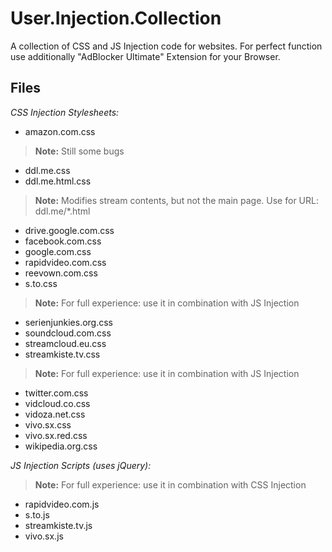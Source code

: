 # User.Injection.Collection

A collection of CSS and JS Injection code for websites. For perfect function use additionally "AdBlocker Ultimate" Extension for your Browser.

## Files

*CSS Injection Stylesheets:*
- amazon.com.css
> **Note:** Still some bugs
- ddl.me.css
- ddl.me.html.css
> **Note:** Modifies stream contents, but not the main page. Use for URL: ddl.me/*.html
- drive.google.com.css
- facebook.com.css
- google.com.css
- rapidvideo.com.css
- reevown.com.css
- s.to.css
> **Note:** For full experience: use it in combination with JS Injection
- serienjunkies.org.css
- soundcloud.com.css
- streamcloud.eu.css
- streamkiste.tv.css
> **Note:** For full experience: use it in combination with JS Injection
- twitter.com.css
- vidcloud.co.css
- vidoza.net.css
- vivo.sx.css
- vivo.sx.red.css
- wikipedia.org.css

*JS Injection Scripts (uses jQuery):*
> **Note:** For full experience: use it in combination with CSS Injection
- rapidvideo.com.js
- s.to.js
- streamkiste.tv.js
- vivo.sx.js
